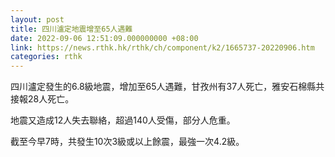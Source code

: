 ```yaml
---
layout: post
title: 四川瀘定地震增至65人遇難
date: 2022-09-06 12:51:09.000000000 +08:00
link: https://news.rthk.hk/rthk/ch/component/k2/1665737-20220906.htm
categories: rthk
---
```


四川瀘定發生的6.8級地震，增加至65人遇難，甘孜州有37人死亡，雅安石棉縣共接報28人死亡。

地震又造成12人失去聯絡，超過140人受傷，部分人危重。

截至今早7時，共發生10次3級或以上餘震，最強一次4.2級。
